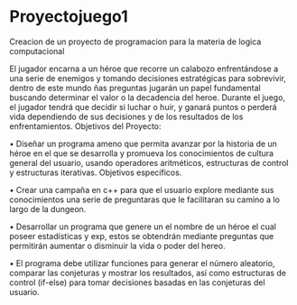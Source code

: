 # Proyectojuego1
Creacion de un proyecto de programacion para la materia de logica computacional

El jugador encarna a un héroe que recorre un calabozo enfrentándose a una serie de enemigos y tomando decisiones estratégicas para sobrevivir, dentro de este mundo ñas preguntas jugarán un papel fundamental buscando determinar el valor o la decadencia del heroe. Durante el juego, el jugador tendrá que decidir si luchar o huir, y ganará puntos o perderá vida dependiendo de sus decisiones y de los resultados de los enfrentamientos.
Objetivos del Proyecto:

•	Diseñar un programa ameno que permita avanzar por la historia de un héroe en el que se desarrolla y promueva los conocimientos de cultura general del usuario, usando operadores aritméticos, estructuras de control y estructuras iterativas.
Objetivos específicos.

•	Crear una campaña en c++ para que el usuario explore mediante sus conocimientos una serie de preguntaras que le facilitaran su camino a lo largo de la dungeon.

•	Desarrollar un programa que genere un el nombre de un héroe el cual poseer estadísticas y exp, estos se obtendrán mediante preguntas que permitirán aumentar o disminuir la vida o poder del hereo.

•	El programa debe utilizar funciones para generar el número aleatorio, comparar las conjeturas y mostrar los resultados, así como estructuras de control (if-else) para tomar decisiones basadas en las conjeturas del usuario.

